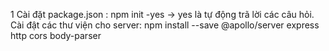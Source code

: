 1 Cài đặt package.json :
npm init -yes -> yes là tự động trã lời các câu hỏi.
Cài đật các thư viện cho server:
npm install --save @apollo/server express http cors body-parser
